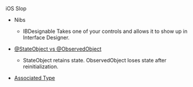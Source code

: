 iOS Slop

* Nibs
	* IBDesignable
		Takes one of your controls and allows it to show up in Interface Designer.

* [@StateObject vs @ObservedObject](state/state.md)
    * StateObject retains state. ObservedObject loses state after reinitialization.

* [Associated Type](./associatedType.md)
